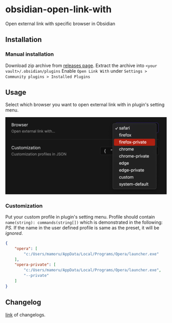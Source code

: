 # obsidian-open-link-with

Open external link with specific browser in Obsidian

## Installation

### Manual installation

Download zip archive from [releases page](https://github.com/MamoruDS/obsidian-open-link-with/releases). Extract the archive into `<your vault>/.obsidian/plugins`
Enable `Open Link With` under `Settings > Community plugins > Installed Plugins`

## Usage

Select which browser you want to open external link with in plugin's setting menu.

<p align="center">
<img width="650px" src="./assets/screenshot_00.png">
</p>

### Customization

Put your custom profile in plugin's setting menu. Profile should contain `name(string): commands(string[])` which is demonstrated in the following:
_PS._ If the name in the user defined profile is same as the preset, it will be _ignored_.

```json
{
    "opera": [
        "c:/Users/mamoru/AppData/Local/Programs/Opera/launcher.exe"
    ],
    "opera-private": [
        "c:/Users/mamoru/AppData/Local/Programs/Opera/launcher.exe",
        "--private"
    ]
}
```

## Changelog

[link](./CHANGELOG.md) of changelogs.
